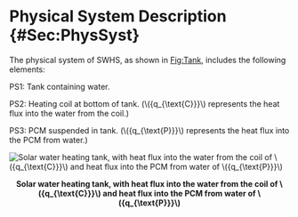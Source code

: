 # Physical System Description {#Sec:PhysSyst}

The physical system of SWHS, as shown in [Fig:Tank](./SecPhysSyst.md#Figure:Tank), includes the following elements:

PS1: Tank containing water.

PS2: Heating coil at bottom of tank. (\\({q\_{\text{C}}}\\) represents the heat flux into the water from the coil.)

PS3: PCM suspended in tank. (\\({q\_{\text{P}}}\\) represents the heat flux into the PCM from water.)


<div id="Figure:Tank"></div>

![Solar water heating tank, with heat flux into the water from the coil of \\({q\_{\text{C}}}\\) and heat flux into the PCM from water of \\({q\_{\text{P}}}\\)](../../../../datafiles/swhs/Tank.png)
**<p align="center">Solar water heating tank, with heat flux into the water from the coil of \\({q\_{\text{C}}}\\) and heat flux into the PCM from water of \\({q\_{\text{P}}}\\)</p>**

